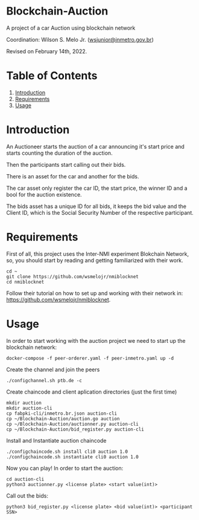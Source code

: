 # Blockchain-Auction
A project of a car Auction using blockchain network

Coordination:
 Wilson S. Melo Jr. (wsjunior@inmetro.gov.br)
 
Revised on February 14th, 2022.

# Table of Contents
1. [Introduction](#introduction)
2. [Requirements](#requirements)
3. [Usage](#usage)

# Introduction

An Auctioneer starts the auction of a car announcing it's start price and starts counting the duration of the auction.

Then the participants start calling out their bids.

There is an asset for the car and another for the bids.

The car asset only register the car ID, the start price, the winner ID and a bool for the auction existence.

The bids asset has a unique ID for all bids, it keeps the bid value and the Client ID, which is the Social Security Number of the respective participant.

 # Requirements
 
 First of all, this project uses the Inter-NMI experiment Blokchain Network, so, you should start by reading and getting familiarized with their work. 
 ```
 cd ~
 git clone https://github.com/wsmelojr/nmiblocknet
 cd nmiblocknet
 ```
 Follow their tutorial on how to set up and working with their network in: https://github.com/wsmelojr/nmiblocknet.
 
 # Usage
 In order to start working with the auction project we need to start up the blockchain network:
 ```
 docker-compose -f peer-orderer.yaml -f peer-inmetro.yaml up -d
 ```
 Create the channel and join the peers
 
 ``` 
 ./configchannel.sh ptb.de -c
 ```
 Create chaincode and client aplication directories (just the first time)
 ```
 mkdir auction
 mkdir auction-cli
 cp fabpki-cli/inmetro.br.json auction-cli
 cp ~/Blockchain-Auction/auction.go auction
 cp ~/Blockchain-Auction/auctionner.py auction-cli
 cp ~/Blockchain-Auction/bid_register.py auction-cli

 ```
 Install and Instantiate auction chaincode
 ```
 ./configchaincode.sh install cli0 auction 1.0
 ./configchaincode.sh instantiate cli0 auction 1.0
 
 ```
 Now you can play! In order to start the auction:
 
 ```
 cd auction-cli
 python3 auctionner.py <license plate> <start value(int)>
 ```
 
 Call out the bids:
 
 ```
 python3 bid_register.py <license plate> <bid value(int)> <participant SSN>
 ```
